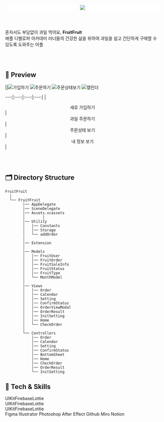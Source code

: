 <div align="center" style="background-color: #FFFFFF">
  <img src="https://user-images.githubusercontent.com/81340603/182739549-065d1259-5a9d-43df-b7ca-bef2b81979fe.png">
</div>

<br><br>

<div>
  혼자서도 부담없이 과일 먹어요, <b>FruitFruit</b> <br>
  애플 디벨로퍼 아카데미 러너들의 건강한 삶을 위하여
  과일을 쉽고 간단하게 구매할 수 있도록 도와주는 어플
</div>

<br><br>

## 📱 Preview
||![가입하기](https://user-images.githubusercontent.com/103012086/182745986-fcb82d5f-11e0-4ddb-af1f-f5ac62ca0b60.gif)
![주문하기](https://user-images.githubusercontent.com/103012086/182746014-64023863-af95-4964-a07e-8533e0e1be17.gif)
![주문상태보기](https://user-images.githubusercontent.com/103012086/182746028-4c7690f2-1fd8-4aba-9aa0-5b370032eefa.gif)
![캘린더](https://user-images.githubusercontent.com/103012086/182746031-2a549f46-0fe9-4648-9af2-1c42540e6561.gif)

---:|:---:|:---:|:---:|
|<center>새로 가입하기</center>|<center>과일 주문하기</center>|<center>주문상태 보기</center>|<center>내 정보 보기</center>|

<br><br>

## 🗂 Directory Structure
```
FruitFruit
  |
  └── FruitFruit
        │── AppDelegate
        |── SceneDelegate
        │── Assets.xcassets
        │        │
        │── Utility
        │   │── Constants
        │   │── Storage
        │   └── addOrder
        |
        │── Extension
        │
        |── Models
        │   │── FruitUser
        │   │── FruitOrder
        │   │── FruitSaleInfo
        │   │── FruitStatus
        │   │── FruitType
        │   └── MonthModel
        │
        |── Views
        │   │── Order
        │   │── Calendar
        │   │── Setting
        │   │── ConfirmStatus
        │   │── OrderViewModal
        │   │── OrderResult
        │   │── InitSetting
        │   │── Home
        │   └── CheckOrder
        │
        └── Controllers
            │── Order
            │── Calendar
            │── Setting
            │── ConfirmStatus
            │── BottomSheet
            │── Home
            │── CheckOrder
            │── OrderResult
            └── InitSetting
```

## 🔩 Tech & Skills
<div style="display: flex; flex-direction: row;">
  <div>UIKit</div>
  <div>Firebase</div>
  <div>Lottie</div>
</div>
<div style="display: flex; flex-direction: row;">
  <div>UIKit</div>
  <div>Firebase</div>
  <div>Lottie</div>
</div>
<div style="display: flex; flex-direction: row;">
  <div>UIKit</div>
  <div>Firebase</div>
  <div>Lottie</div>
</div>
Figma
Illustrator
Photoshop
After Effect
Github
Miro
Notion
